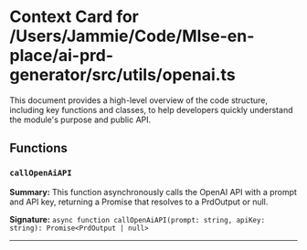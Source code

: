 # Context Card for /Users/Jammie/Code/MIse-en-place/ai-prd-generator/src/utils/openai.ts

This document provides a high-level overview of the code structure, including key functions and classes, to help developers quickly understand the module's purpose and public API.

## Functions

### `callOpenAiAPI`

**Summary:** This function asynchronously calls the OpenAI API with a prompt and API key, returning a Promise that resolves to a PrdOutput or null.

**Signature:** `async function callOpenAiAPI(prompt: string, apiKey: string): Promise<PrdOutput | null>`

---
